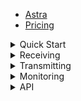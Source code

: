 - [Astra](/en/astra/ "Astra - Cesbo")
- [Pricing](/en/astra/pricing.md "Pricing - Astra - Cesbo")

<details>
<summary>Quick Start</summary>

- [Install](/en/astra/quick-start/install.md "Install - Astra - Cesbo")
- [License](/en/astra/quick-start/license.md "License - Astra - Cesbo")
- [Backup](/en/astra/quick-start/backup.md "Backup - Astra - Cesbo")
- [Update](/en/astra/quick-start/update.md "Update - Astra - Cesbo")
- [Uninstall](/en/astra/quick-start/uninstall.md "Uninstall - Astra - Cesbo")
- [Reset Password](/en/astra/quick-start/reset-password.md "Reset Password - Astra - Cesbo")
- [Service Setup](/en/astra/quick-start/service-setup.md "Service Setup - Astra - Cesbo")

</details>

<details>
<summary>Receiving</summary>

- [HLS](/en/astra/input/hls.md "HLS Receiving - Astra - Cesbo")
- [HTTP MPEG-TS](/en/astra/input/http.md "HTTP MPEG-TS Receiving - Astra - Cesbo")
- [RTSP](/en/astra/input/rtsp.md "RTSP Receiving - Astra - Cesbo")
- [SRT](/en/astra/input/srt.md "SRT Receiving - Astra - Cesbo")
- [UDP](/en/astra/input/udp.md "UDP Receiving - Astra - Cesbo")

</details>

<details>
<summary>Transmitting</summary>

- [SRT](/en/astra/output/srt.md "SRT Transmitting - Astra - Cesbo")
- [UDP](/en/astra/output/udp.md "UDP Transmitting - Astra - Cesbo")

</details>

<details>
<summary>Monitoring</summary>

- [InfluxDB](/en/astra/monitoring/influxdb.md "InfluxDB - Astra - Cesbo")
- [Grafana](/en/astra/monitoring/grafana.md "Grafana - Astra - Cesbo")

</details>

<details>
<summary>API</summary>

- [Call API Methods](/en/astra/api/call.md "Call API Methods - Astra - Cesbo")
- [System Status](/en/astra/api/sysinfo.md "System Status - Astra - Cesbo")
- [Streams](/en/astra/api/stream.md "Streams - Astra - Cesbo")
- [Adapters](/en/astra/api/adapter.md "Adapters - Astra - Cesbo")

</details>
